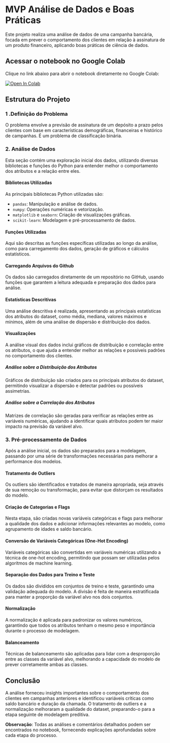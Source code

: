 # MVP Análise de Dados e Boas Práticas

Este projeto realiza uma análise de dados de uma campanha bancária, focada em prever o comportamento dos clientes em relação à assinatura de um produto financeiro, aplicando boas práticas de ciência de dados.

## Acessar o notebook no Google Colab

Clique no link abaixo para abrir o notebook diretamente no Google Colab:

[![Open In Colab](https://colab.research.google.com/assets/colab-badge.svg)](https://colab.research.google.com/github/Danielbalthazar/MVP_AnaliseDeDados_e_BoasPraticas/blob/main/MVP_AnáliseDeDados_e_BoasPráticas.ipynb)

## Estrutura do Projeto

### 1 .Definição do Problema
O problema envolve a previsão de assinatura de um depósito a prazo pelos clientes com base em características demográficas, financeiras e histórico de campanhas. É um problema de classificação binária.

### 2. Análise de Dados

Esta seção contém uma exploração inicial dos dados, utilizando diversas bibliotecas e funções do Python para entender melhor o comportamento dos atributos e a relação entre eles.

#### Bibliotecas Utilizadas

As principais bibliotecas Python utilizadas são:

- `pandas`: Manipulação e análise de dados.
- `numpy`: Operações numéricas e vetorização.
- `matplotlib` e `seaborn`: Criação de visualizações gráficas.
- `scikit-learn`: Modelagem e pré-processamento de dados.

#### Funções Utilizadas

Aqui são descritas as funções específicas utilizadas ao longo da análise, como para carregamento dos dados, geração de gráficos e cálculos estatísticos.

#### Carregando Arquivos do Github

Os dados são carregados diretamente de um repositório no GitHub, usando funções que garantem a leitura adequada e preparação dos dados para análise.

#### Estatísticas Descritivas

Uma análise descritiva é realizada, apresentando as principais estatísticas dos atributos do dataset, como média, mediana, valores máximos e mínimos, além de uma análise de dispersão e distribuição dos dados.

#### Visualizações

A análise visual dos dados inclui gráficos de distribuição e correlação entre os atributos, o que ajuda a entender melhor as relações e possíveis padrões no comportamento dos clientes.

##### Análise sobre a Distribuição dos Atributos

Gráficos de distribuição são criados para os principais atributos do dataset, permitindo visualizar a dispersão e detectar padrões ou possíveis assimetrias.

##### Análise sobre a Correlação dos Atributos

Matrizes de correlação são geradas para verificar as relações entre as variáveis numéricas, ajudando a identificar quais atributos podem ter maior impacto na previsão da variável alvo.

### 3. Pré-processamento de Dados

Após a análise inicial, os dados são preparados para a modelagem, passando por uma série de transformações necessárias para melhorar a performance dos modelos.

#### Tratamento de Outliers

Os outliers são identificados e tratados de maneira apropriada, seja através de sua remoção ou transformação, para evitar que distorçam os resultados do modelo.

#### Criação de Categorias e Flags

Nesta etapa, são criadas novas variáveis categóricas e flags para melhorar a qualidade dos dados e adicionar informações relevantes ao modelo, como agrupamento de idades e saldo bancário.

#### Conversão de Variáveis Categóricas (One-Hot Encoding)

Variáveis categóricas são convertidas em variáveis numéricas utilizando a técnica de one-hot encoding, permitindo que possam ser utilizadas pelos algoritmos de machine learning.

#### Separação dos Dados para Treino e Teste

Os dados são divididos em conjuntos de treino e teste, garantindo uma validação adequada do modelo. A divisão é feita de maneira estratificada para manter a proporção da variável alvo nos dois conjuntos.

#### Normalização

A normalização é aplicada para padronizar os valores numéricos, garantindo que todos os atributos tenham o mesmo peso e importância durante o processo de modelagem.

#### Balanceamento

Técnicas de balanceamento são aplicadas para lidar com a desproporção entre as classes da variável alvo, melhorando a capacidade do modelo de prever corretamente ambas as classes.


## Conclusão

A análise forneceu insights importantes sobre o comportamento dos clientes em campanhas anteriores e identificou variáveis críticas como saldo bancário e duração da chamada. O tratamento de outliers e a normalização melhoraram a qualidade do dataset, preparando-o para a etapa seguinte de modelagem preditiva.

**Observação**: Todas as análises e comentários detalhados podem ser encontrados no notebook, fornecendo explicações aprofundadas sobre cada etapa do processo.



